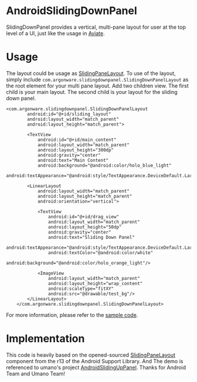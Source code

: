 AndroidSlidingDownPanel
=======================
SlidingDownPanel provides a vertical, multi-pane layout for user at the top level of a UI, just like the usage in [Aviate](http://getaviate.com/).


Usage
=====
The layout could be usage as [SlidingPaneLayout]( http://developer.android.com/reference/android/support/v4/widget/SlidingPaneLayout.html). To use of the layout, simply include `com.argonware.slidingdownpanel.SlidingDownPanelLayout` as the root element for your multi pane layout. Add two children view. The first child is your main layout. The second child is your layout for the sliding down panel. 
```
<com.argonware.slidingdownpanel.SlidingDownPanelLayout
        android:id="@+id/sliding_layout"
        android:layout_width="match_parent"
        android:layout_height="match_parent">

        <TextView
            android:id="@+id/main_content"
            android:layout_width="match_parent"
            android:layout_height="300dp"
            android:gravity="center"
            android:text="Main Content"
            android:background="@android:color/holo_blue_light"
            android:textAppearance="@android:style/TextAppearance.DeviceDefault.Large"/>

        <LinearLayout
            android:layout_width="match_parent"
            android:layout_height="match_parent"
            android:orientation="vertical">

            <TextView
                android:id="@+id/drag_view"
                android:layout_width="match_parent"
                android:layout_height="50dp"
                android:gravity="center"
                android:text="Sliding Down Panel"
                android:textAppearance="@android:style/TextAppearance.DeviceDefault.Large"
                android:textColor="@android:color/white"
                android:background="@android:color/holo_orange_light"/>

            <ImageView
                android:layout_width="match_parent"
                android:layout_height="wrap_content"
                android:scaleType="fitXY"
                android:src="@drawable/test_bg"/>
        </LinearLayout>
    </com.argonware.slidingdownpanel.SlidingDownPanelLayout>
```
For more information, please refer to the [sample code](https://github.com/ArgonMobile/AndroidSlidingDownPanel/tree/master/demo).

Implementation
=======================
This code is heavily based on the opened-sourced [SlidingPaneLayout]( http://developer.android.com/reference/android/support/v4/widget/SlidingPaneLayout.html) component from the r13 of the Android Support Library.
And The demo is referenced to umano's project [AndroidSlidingUpPanel](https://github.com/umano/AndroidSlidingUpPanel).
Thanks for Android Team and Umano Team!
